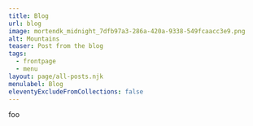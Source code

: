 ```yaml
---
title: Blog
url: blog
image: mortendk_midnight_7dfb97a3-286a-420a-9338-549fcaacc3e9.png
alt: Mountains
teaser: Post from the blog
tags:
  - frontpage
  - menu
layout: page/all-posts.njk
menulabel: Blog
eleventyExcludeFromCollections: false
---
```


foo
